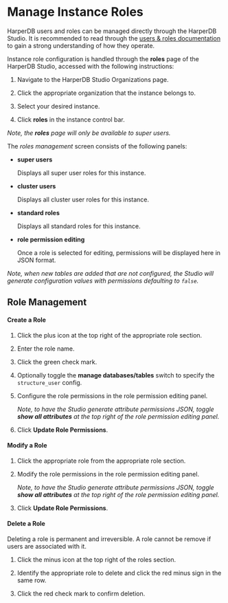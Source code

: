 # Manage Instance Roles

HarperDB users and roles can be managed directly through the HarperDB Studio. It is recommended to read through the [users & roles documentation](../../developers/security/users-and-roles.md) to gain a strong understanding of how they operate.

Instance role configuration is handled through the **roles** page of the HarperDB Studio, accessed with the following instructions:

1) Navigate to the HarperDB Studio Organizations page.

2) Click the appropriate organization that the instance belongs to.

3) Select your desired instance.

4) Click **roles** in the instance control bar.

*Note, the **roles** page will only be available to super users.*



The *roles management* screen consists of the following panels:

* **super users**

    Displays all super user roles for this instance.
* **cluster users**

    Displays all cluster user roles for this instance.
* **standard roles**

    Displays all standard roles for this instance.
* **role permission editing**

    Once a role is selected for editing, permissions will be displayed here in JSON format.

*Note, when new tables are added that are not configured, the Studio will generate configuration values with permissions defaulting to `false`.*

## Role Management

#### Create a Role

1) Click the plus icon at the top right of the appropriate role section.

2) Enter the role name.

3) Click the green check mark.

4) Optionally toggle the **manage databases/tables** switch to specify the `structure_user` config. 

5) Configure the role permissions in the role permission editing panel.

    *Note, to have the Studio generate attribute permissions JSON, toggle **show all attributes** at the top right of the role permission editing panel.*

6) Click **Update Role Permissions**.

#### Modify a Role

1) Click the appropriate role from the appropriate role section.

2) Modify the role permissions in the role permission editing panel.

    *Note, to have the Studio generate attribute permissions JSON, toggle **show all attributes** at the top right of the role permission editing panel.*

3) Click **Update Role Permissions**.

#### Delete a Role

Deleting a role is permanent and irreversible. A role cannot be remove if users are associated with it.

1) Click the minus icon at the top right of the roles section.

2) Identify the appropriate role to delete and click the red minus sign in the same row.

3) Click the red check mark to confirm deletion.